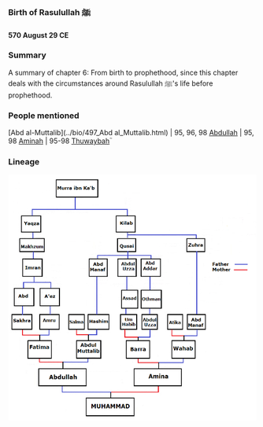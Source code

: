 ### Birth of Rasulullah ﷺ
#### 570 August 29 CE

### Summary

A summary of chapter 6: From birth to prophethood, since this chapter deals with the circumstances around Rasulullah ﷺ's life before prophethood.

### People mentioned

[Abd al-Muttalib](../bio/497_Abd al_Muttalib.html) | 95, 96, 98
[Abdullah](../bio/546_Abdullah.html) | 95, 98
[Aminah](../bio/549_Aminah.html) | 95-98
[Thuwaybahؓ](../bio/Thuwaybah.html)


### Lineage

![](../img/prophet_tree.png)

